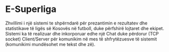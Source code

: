 # E-Superliga


Zhvillimi i një sistemi te shpërndarë për prezantimin e rezultatev dhe statistikave të ligës së Kosovës në futboll, duke përfshirë lojtaret dhe ekipet. Sistemi ka të realizuar dhe inkorporuar edhe një Chat duke përdorur (TCP socket) Client/Server për komunikim në mes të shfrytëzuesve të sistemit (komunikimi mundësohet me tekst dhe zë).
